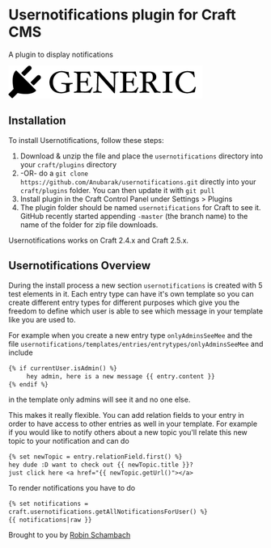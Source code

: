 # Usernotifications plugin for Craft CMS

A plugin to display notifications

![Screenshot](resources/screenshots/plugin_logo.png)

## Installation

To install Usernotifications, follow these steps:

1. Download & unzip the file and place the `usernotifications` directory into your `craft/plugins` directory
2.  -OR- do a `git clone https://github.com/Anubarak/usernotifications.git` directly into your `craft/plugins` folder.  You can then update it with `git pull`
3. Install plugin in the Craft Control Panel under Settings > Plugins
4. The plugin folder should be named `usernotifications` for Craft to see it.  GitHub recently started appending `-master` (the branch name) to the name of the folder for zip file downloads.

Usernotifications works on Craft 2.4.x and Craft 2.5.x.

## Usernotifications Overview

During the install process a new section `usernotifications` is created with 5 test elements in it. Each entry type can have it's own template so you can create different entry types for different purposes which give you the freedom to define
 which user is able to see which message in your template like you are used to.

For example when you create a new entry type `onlyAdminsSeeMee` and the file `usernotifications/templates/entries/entrytypes/onlyAdminsSeeMee` and include 
```twig
{% if currentUser.isAdmin() %}
     hey admin, here is a new message {{ entry.content }}
{% endif %}
``` 

in the template only admins will see it and no one else.

This makes it really flexible.
You can add relation fields to your entry in order to have access to other entries as well in your template. For example if you would like to notify others about a new topic you'll relate this new topic to your notification and can do

```twig
{% set newTopic = entry.relationField.first() %}
hey dude :D want to check out {{ newTopic.title }}?
just click here <a href="{{ newTopic.getUrl()"></a>
```

To render notifications you have to do
```twig
{% set notifications = craft.usernotifications.getAllNotificationsForUser() %}
{{ notifications|raw }}
```


Brought to you by [Robin Schambach](www.secondre.de)
